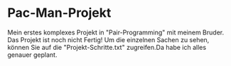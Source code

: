 # Pac-Man-Projekt
Mein erstes komplexes Projekt in "Pair-Programming" mit meinem Bruder.
Das Projekt ist noch nicht Fertig!
Um die einzelnen Sachen zu sehen, können Sie auf die "Projekt-Schritte.txt" zugreifen.Da habe ich alles genauer geplant.

